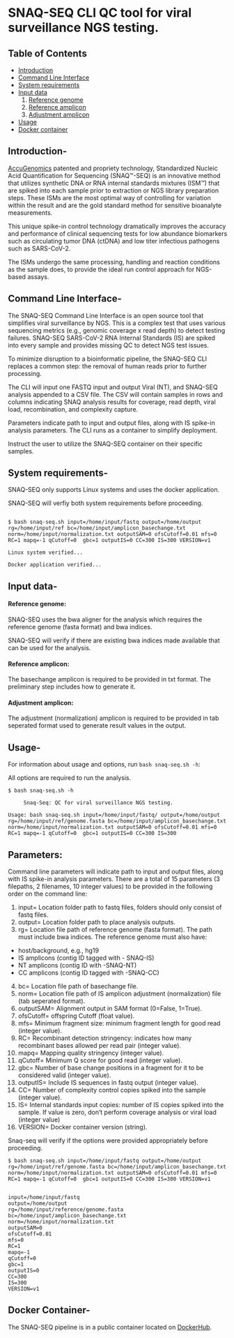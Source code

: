 # SNAQ-SEQ CLI QC tool for viral surveillance NGS testing. 

Table of Contents
-----------------
- [Introduction](#introduction)
- [Command Line Interface](#cli)
- [System requirements](#requirements)
- [Input data](#data)
  1. [Reference genome](#reference-genome)
  2. [Reference amplicon](#reference-amplicon)
  3. [Adjustment amplicon](#adjustment-amplicon)
- [Usage](#usage-options)
- [Docker container](#docker)

## <a name="introduction"></a> Introduction-

[AccuGenomics](https://accugenomics.com/) patented and propriety technology, Standardized Nucleic Acid Quantification for Sequencing (SNAQ™-SEQ) is an innovative method that utilizes synthetic DNA or RNA internal standards mixtures (ISM™) that are spiked into each sample prior to extraction or NGS library preparation steps. These ISMs are the most optimal way of controlling for variation within the result and are the gold standard method for sensitive bioanalyte measurements.

This unique spike-in control technology dramatically improves the accuracy and performance of clinical sequencing tests for low abundance biomarkers such as circulating tumor DNA (ctDNA) and low titer infectious pathogens such as SARS-CoV-2.

The ISMs undergo the same processing, handling and reaction conditions as the sample does, to provide the ideal run control approach for NGS-based assays.

## <a name="cli"></a> Command Line Interface-

The SNAQ-SEQ Command Line Interface is an open source tool that simplifies viral surveillance by NGS. This is a complex test that uses various sequencing metrics (e.g., genomic coverage x read depth) to detect testing failures.  SNAQ-SEQ SARS-CoV-2 RNA Internal Standards (IS) are spiked into every sample and provides missing QC to detect NGS test issues.

To minimize disruption to a bioinformatic pipeline, the SNAQ-SEQ CLI replaces a common step: the removal of human reads prior to further processing.

The CLI will input one FASTQ input and output Viral (NT), and SNAQ-SEQ analysis appended to a CSV file.  The CSV will contain samples in rows and columns indicating SNAQ analysis results for coverage, read depth, viral load, recombination, and complexity capture.

Parameters indicate path to input and output files, along with IS spike-in analysis parameters. The CLI runs as a container to simplify deployment.

Instruct the user to utilize the SNAQ-SEQ container on their specific samples.

## <a name="requirements"></a> System requirements-

SNAQ-SEQ only supports Linux systems and uses the docker application. 

SNAQ-SEQ will verfiy both system requirements before proceeding.

```

$ bash snaq-seq.sh input=/home/input/fastq output=/home/output rg=/home/input/ref bc=/home/input/amplicon_basechange.txt norm=/home/input/normalization.txt outputSAM=0 ofsCutoff=0.01 mfs=0 RC=1 mapq=-1 qCutoff=0  gbc=1 outputIS=0 CC=300 IS=300 VERSION=v1

Linux system verified...

Docker application verified... 
``` 

## <a name="data"></a> Input data-

#### Reference genome:

SNAQ-SEQ uses the bwa aligner for the analysis which requires the reference genome (fasta format) and bwa indices. 

SNAQ-SEQ will verify if there are existing bwa indices made available that can be used for the analysis.

#### Reference amplicon:

The basechange amplicon is required to be provided in txt format. The preliminary step includes how to generate it.

#### Adjustment amplicon:

The adjustment (normalization) amplicon is required to be provided in tab seperated format used to generate result values in the output.

## <a name="usage-options"></a> Usage-

For information about usage and options, run ```bash snaq-seq.sh -h```: 

All options are required to run the analysis.

```
$ bash snaq-seq.sh -h
 
     Snaq-Seq: QC for viral surveillance NGS testing.     

Usage: bash snaq-seq.sh input=/home/input/fastq/ output=/home/output rg=/home/input/ref/genome.fasta bc=/home/input/amplicon_basechange.txt norm=/home/input/normalization.txt outputSAM=0 ofsCutoff=0.01 mfs=0 RC=1 mapq=-1 qCutoff=0  gbc=1 outputIS=0 CC=300 IS=300
```

## Parameters:

Command line parameters will indicate path to input and output files, along with IS spike-in analysis parameters. There are a total of 15 parameters (3 filepaths, 2 filenames, 10 integer values) to be provided in the following order on the command line:
 
1)  input=                  Location folder path to fastq files, folders should only consist of fastq files.
2)  output=                 Location folder path to place analysis outputs.
3)  rg=       	            Location file path of reference genome (fasta format). The path must include bwa indices. The reference genome must also have:
  - host/background, e.g., hg19 
  - IS amplicons (contig ID tagged with - SNAQ-IS) 
  - NT amplicons (contig ID with -SNAQ-NT) 
  - CC amplicons (contig ID tagged with -SNAQ-CC) 
4)  bc=                     Location file path of basechange file.
5)  norm=                   Location file path of IS amplicon adjustment (normalization) file (tab seperated format).
6)  outputSAM=              Alignment output in SAM format (0=False, 1=True).
7)  ofsCutoff=              offspring Cutoff (float value).
8)  mfs=                    Minimum fragment size: minimum fragment length for good read (integer value).
9)  RC=                     Recombinant detection stringency: indicates how many recombinant bases allowed per read pair (integer value).
10) mapq=                   Mapping quality stringency (integer value).
11) qCutoff=                Minimum Q score for good read (integer value).
12) gbc=                    Number of base change positions in a fragment for it to be considered valid (integer value).
13) outputIS=               Include IS sequences in fastq output (integer value).
14) CC=                     Number of complexity control copies spiked into the sample (integer value).
15) IS=                     Internal standards input copies: number of IS copies spiked into the sample. If value is zero, don’t perform coverage analysis or viral load (integer value)
16) VERSION=                Docker container version (string).


Snaq-seq will  verify if the options were provided appropriately before proceeding.

```
$ bash snaq-seq.sh input=/home/input/fastq output=/home/output rg=/home/input/ref/genome.fasta bc=/home/input/amplicon_basechange.txt norm=/home/input/normalization.txt outputSAM=0 ofsCutoff=0.01 mfs=0 RC=1 mapq=-1 qCutoff=0  gbc=1 outputIS=0 CC=300 IS=300 VERSION=v1


input=/home/input/fastq
output=/home/output
rg=/home/input/reference/genome.fasta
bc=/home/input/amplicon_basechange.txt
norm=/home/input/normalization.txt
outputSAM=0
ofsCutoff=0.01
mfs=0
RC=1
mapq=-1
qCutoff=0
gbc=1
outputIS=0
CC=300
IS=300
VERSION=v1
```
## <a name="docker"></a> Docker Container-

The SNAQ-SEQ pipeline is in a public container located on [DockerHub](https://hub.docker.com/r/accugenomics/snaq-seq).
